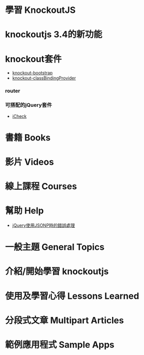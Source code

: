 學習 KnockoutJS
===

# knockoutjs 3.4的新功能

# knockout套件

* [knockout-bootstrap](https://github.com/billpull/knockout-bootstrap)
* [knockout-classBindingProvider](https://github.com/rniemeyer/knockout-classBindingProvider)

### router


### 可搭配的jQuery套件

* [iCheck](http://www.bootcss.com/p/icheck/)

# 書籍 Books

# 影片 Videos

# 線上課程 Courses

# 幫助 Help

* [jQuery使用JSONP時的錯誤處理](http://www.cnblogs.com/antineutrino/p/jQuery-getJSON-handle-errors.html)

# 一般主題 General Topics

# 介紹/開始學習 knockoutjs

# 使用及學習心得 Lessons Learned

# 分段式文章 Multipart Articles

# 範例應用程式 Sample Apps

